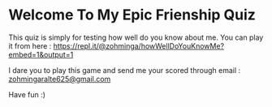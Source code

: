 # Welcome To My Epic Frienship Quiz

This quiz is simply for testing how well do you know about me. You can play it from here : https://repl.it/@zohminga/howWellDoYouKnowMe?embed=1&output=1

I dare you to play this game and send me your scored through email : zohmingaralte625@gmail.com

Have fun :)

